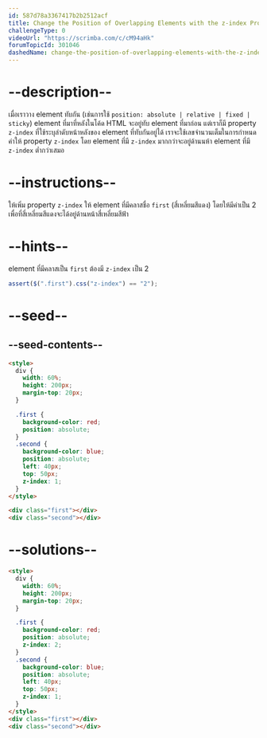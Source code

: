 ```yaml
---
id: 587d78a3367417b2b2512acf
title: Change the Position of Overlapping Elements with the z-index Property
challengeType: 0
videoUrl: "https://scrimba.com/c/cM94aHk"
forumTopicId: 301046
dashedName: change-the-position-of-overlapping-elements-with-the-z-index-property
---
```


# --description--

เมื่อเราวาง element ทับกัน (เช่นการใช้ `position: absolute | relative | fixed | sticky`) element ที่มาที่หลังในโค้ด HTML จะอยู่ทับ element ที่มาก่อน
แต่เราก็มี property `z-index` ที่ใช้ระบุลำดับหน้าหลังของ element ที่ทับกันอยู่ได้
เราจะใช้เลขจำนวนเต็มในการกำหนดค่าให้ property `z-index` โดย element ที่มี `z-index` มากกว่าจะอยู่ด้านนห้า element ที่มี `z-index` ต่ำกว่าเสมอ

# --instructions--

ให้เพิ่ม property `z-index` ให้ element ที่มีคลาสชื่อ `first` (สี่เหลี่ยมสีแดง) โดยให้มีค่าเป็น 2 เพื่อที่สี่เหลี่ยมสีแดงจะได้อยู่ด้านหน้าสี่เหลี่ยมสีฟ้า

# --hints--

element ที่มีคลาสเป็น `first` ต้องมี `z-index` เป็น 2

```js
assert($(".first").css("z-index") == "2");
```

# --seed--

## --seed-contents--

```html
<style>
  div {
    width: 60%;
    height: 200px;
    margin-top: 20px;
  }

  .first {
    background-color: red;
    position: absolute;
  }
  .second {
    background-color: blue;
    position: absolute;
    left: 40px;
    top: 50px;
    z-index: 1;
  }
</style>

<div class="first"></div>
<div class="second"></div>
```

# --solutions--

```html
<style>
  div {
    width: 60%;
    height: 200px;
    margin-top: 20px;
  }

  .first {
    background-color: red;
    position: absolute;
    z-index: 2;
  }
  .second {
    background-color: blue;
    position: absolute;
    left: 40px;
    top: 50px;
    z-index: 1;
  }
</style>
<div class="first"></div>
<div class="second"></div>
```
